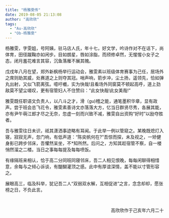 ```yaml
---
title: "杨雅雯传"
date: 2019-08-05 21:13:08
author: "高欣欣"
tags: 
  - "Au-高欣欣"
  - "Ob-杨雅雯"
---
```


<p>杨雅雯，字雯姐，号阿姨，驻马店人氏，年十七，好文学，吟诗作对不在话下，尚体育，田径蹴鞠亦如闲步。目如朗星，唇如涂脂，而颀修卓然，无惺惺小女子之态，闭月羞花难言其容，沉鱼落雁不展其魄。</p>
<p>戊戌年八月在望，郑外新枫杨举行运动会，雅雯素以班级体育赛事为己任，居场外之席则助其威，处赛道之上则夺其冠。哨声响，箭步冲，尘土扬，遥领先，恰如弹丸出射，又似飞箭离弦。噫吁嚱，实为快哉!且看场外同窗莫不顿起高呼，道上劲敌莫不望尘嗟叹，更有宿管妇人不住赞曰：&ldquo;此女快哉!此女美哉!&rdquo;</p>
<p>雅雯既任职语文负责人，以八斗之才，滑（gu)稽之能，通笔墨积华章，显有政声。尝于班会总飞花令，雅雯素善诗文亦落落大方，忆当日群贤尽秀，各展其能，亦有尹午萌江郎才尽之无奈，忽虚一刻而兴致不减，雅雯自出资购&ldquo;好时&rdquo;以励夺胜者。</p>
<p>吾与雅雯往日未识，祗其潇洒事迹略有耳闻。于此举一例以管窥之。某晚既熄灯入寝，寂寂无声，忽门响，有低声道：&ldquo;陈奕帆何在?&rdquo;吾惊而探，未及视之，一矫健身影已跨步邻床，吾懼然呆坐，不*知所然。后问之，方知其趁宿管不察，自一楼悄然溜之二楼。当日之事每每提及每每喷饭。</p>
<p>有缘隔班来相认，恰于高二分同班同寝邻床，吾二人相见恨晚，每每闲聊得相惜意，余每与之倾心诉谈，有醍醐灌顶之感。此中有厚谊深情，盖不能以寸管形容之。</p>
<p>展眼高三，临及科举，犹记吾二人&ldquo;双弱双水解，互相促进&rdquo;之言，念念却却，愿张榜之日，不负此言。</p>
<p>&nbsp;</p>
<p style="text-align: right;">高欣欣作于己亥年六月二十</p>